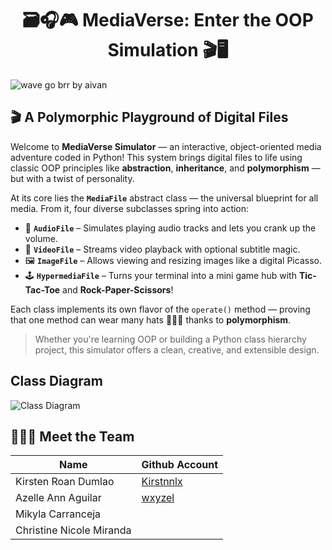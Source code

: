 <h1 align="center">🗃️🎧🎮 MediaVerse: Enter the OOP Simulation 🎬🖥️</h1>


<!DOCTYPE html>
<html lang="en">
<head>
    <meta charset="UTF-8">
    <meta name="viewport" content="width=device-width, initial-scale=1.0">
</head>
<body>
    <div class="footer">
        <img src="https://raw.githubusercontent.com/trinib/trinib/82213791fa9ff58d3ca768ddd6de2489ec23ffca/images/footer.svg" 
             alt="wave go brr by aivan" />
    </div>
</body>
</html>


## 🎬 A Polymorphic Playground of Digital Files

Welcome to **MediaVerse Simulator** — an interactive, object-oriented media adventure coded in Python! This system brings digital files to life using classic OOP principles like **abstraction**, **inheritance**, and **polymorphism** — but with a twist of personality.

At its core lies the **`MediaFile`** abstract class — the universal blueprint for all media. From it, four diverse subclasses spring into action:

- 🎵 **`AudioFile`** – Simulates playing audio tracks and lets you crank up the volume.
- 🎥 **`VideoFile`** – Streams video playback with optional subtitle magic.
- 🖼️ **`ImageFile`** – Allows viewing and resizing images like a digital Picasso.
- 🕹️ **`HypermediaFile`** – Turns your terminal into a mini game hub with **Tic-Tac-Toe** and **Rock-Paper-Scissors**!

Each class implements its own flavor of the `operate()` method — proving that one method can wear many hats 👒🎩🧢 thanks to **polymorphism**.


> Whether you're learning OOP or building a Python class hierarchy project, this simulator offers a clean, creative, and extensible design.

## Class Diagram
![Class Diagram](https://github.com/Kirstnnlx/CS121-LabAct-3-4/blob/main/ClassDiagram.png)


## 👩🏻‍💻 Meet the Team
| Name | Github Account |
|------|----------------|
| Kirsten Roan Dumlao | [Kirstnnlx](https://github.com/Kirstnnlx) |
| Azelle Ann Aguilar | [wxyzel](https://github.com/wxyzel) |
| Mikyla Carranceja |
| Christine Nicole Miranda |




